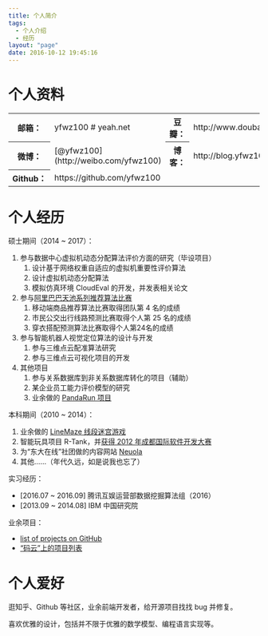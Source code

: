 ```yaml
---
title: 个人简介
tags:
  - 个人介绍
  - 经历
layout: "page"
date: 2016-10-12 19:45:16
---
```


# 个人资料

<table><tr><th>邮箱：</th><td>yfwz100 # yeah.net</td><th>豆瓣：</th><td>http://www.douban.com/people/yfwz100</td></tr><tr><th>微博：</th><td>[@yfwz100](http://weibo.com/yfwz100)</td><th>博客：</th><td>http://blog.yfwz100.cn</td></tr><tr><th>Github：</th><td>https://github.com/yfwz100</td></tr></table>

# 个人经历

硕士期间（2014 ~ 2017）：

1. 参与数据中心虚拟机动态分配算法评价方面的研究（毕设项目）
   1. 设计基于网络权重自适应的虚拟机重要性评价算法
   2. 设计虚拟机动态分配算法
   3. 模拟仿真环境 CloudEval 的开发，并发表相关论文
2. 参与[阿里巴巴天池系列推荐算法比赛](https://tianchi.shuju.aliyun.com/)
   1. 移动端商品推荐算法比赛取得团队第 4 名的成绩
   2. 市民公交出行线路预测比赛取得个人第 25 名的成绩
   3. 穿衣搭配预测算法比赛取得个人第24名的成绩
3. 参与智能机器人视觉定位算法的设计与开发
   1. 参与三维点云配准算法研究
   2. 参与三维点云可视化项目的开发
4. 其他项目
   1. 参与关系数据库到非关系数据库转化的项目（辅助）
   2. 某企业员工能力评价模型的研究
   3. 业余做的 [PandaRun 项目](http://gi)

本科期间（2010 ~ 2014）：

1. 业余做的 [LineMaze 线段迷宫游戏](https://github.com/yfwz100/line-maze)
2. 智能玩具项目 R-Tank，并[获得 2012 年成都国际软件开发大赛](http://sc.sina.com.cn/city/xwgz/gdxw/2012-12-03/13414034.html)
3. 为“东大在线”社团做的内容网站 [Neuola](https://github.com/NeuOL/neuola-legacy)
3. 其他……（年代久远，如是说我也忘了）

实习经历：

- [2016.07 ~ 2016.09] 腾讯互娱运营部数据挖掘算法组（2016）
- [2013.09 ~ 2014.08] IBM 中国研究院

业余项目：

- [list of projects on GitHub](https://github.com/yfwz100)
- [“码云”上的项目列表](http://git.oschina.net/zhi)

# 个人爱好

逛知乎、Github 等社区，业余前端开发者，给开源项目找找 bug 并修复。

喜欢优雅的设计，包括并不限于优雅的数学模型、编程语言实现等。
